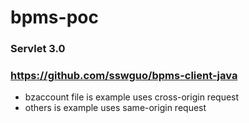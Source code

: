 # bpms-poc

### Servlet 3.0
### https://github.com/sswguo/bpms-client-java

* bzaccount file is example uses cross-origin request
* others is example uses same-origin request
